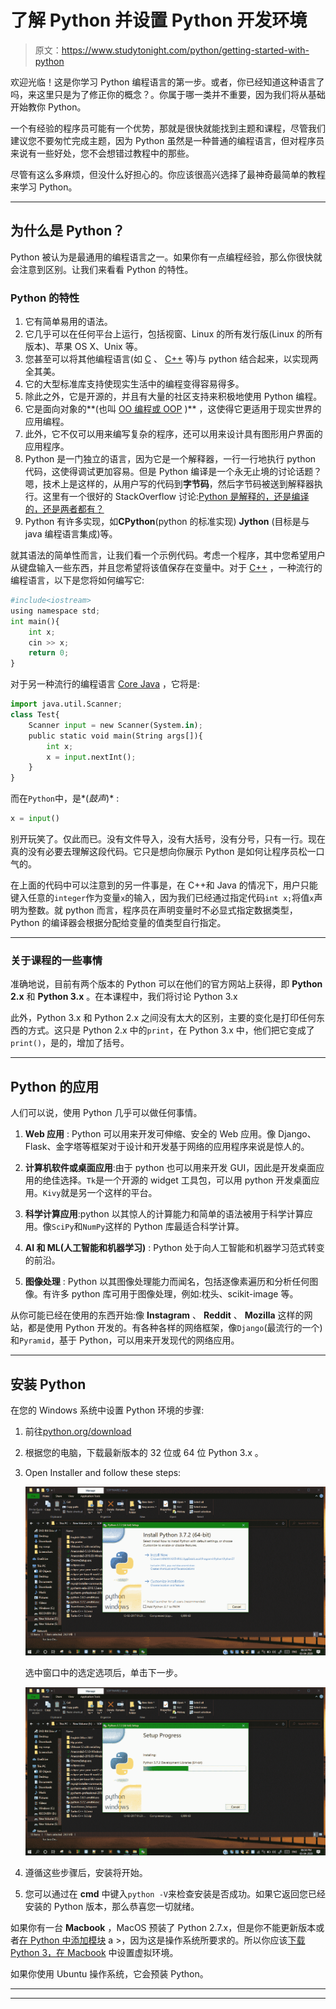 # 了解 Python 并设置 Python 开发环境

> 原文：<https://www.studytonight.com/python/getting-started-with-python>

欢迎光临！这是你学习 Python 编程语言的第一步。或者，你已经知道这种语言了吗，来这里只是为了修正你的概念？。你属于哪一类并不重要，因为我们将从基础开始教你 Python。

一个有经验的程序员可能有一个优势，那就是很快就能找到主题和课程，尽管我们建议您不要匆忙完成主题，因为 Python 虽然是一种普通的编程语言，但对程序员来说有一些好处，您不会想错过教程中的那些。

尽管有这么多麻烦，但没什么好担心的。你应该很高兴选择了最神奇最简单的教程来学习 Python。

* * *

## 为什么是 Python？

Python 被认为是最通用的编程语言之一。如果你有一点编程经验，那么你很快就会注意到区别。让我们来看看 Python 的特性。

### Python 的特性

1.  它有简单易用的语法。
2.  它几乎可以在任何平台上运行，包括视窗、Linux 的所有发行版(Linux 的所有版本)、苹果 OS X、Unix 等。
3.  您甚至可以将其他编程语言(如 [C](/c/overview-of-c.php) 、 [C++](/cpp/introduction-to-cpp.php) 等)与 python 结合起来，以实现两全其美。
4.  它的大型标准库支持使现实生活中的编程变得容易得多。
5.  除此之外，它是开源的，并且有大量的社区支持来积极地使用 Python 编程。
6.  它是面向对象的**(也叫 [OO 编程或 OOP](oops-in-python) )** ，这使得它更适用于现实世界的应用编程。
7.  此外，它不仅可以用来编写复杂的程序，还可以用来设计具有图形用户界面的应用程序。
8.  Python 是一门独立的语言，因为它是一个解释器，一行一行地执行 python 代码，这使得调试更加容易。但是 Python 编译是一个永无止境的讨论话题？嗯，技术上是这样的，从用户写的代码到**字节码**，然后字节码被送到解释器执行。这里有一个很好的 StackOverflow 讨论:[Python 是解释的，还是编译的，还是两者都有？](https://stackoverflow.com/questions/6889747/is-python-interpreted-or-compiled-or-both)
9.  Python 有许多实现，如**CPython**(python 的标准实现) **Jython** (目标是与 java 编程语言集成)等。

就其语法的简单性而言，让我们看一个示例代码。考虑一个程序，其中您希望用户从键盘输入一些东西，并且您希望将该值保存在变量中。对于 [C++](/cpp) ，一种流行的编程语言，以下是您将如何编写它:

```py
#include<iostream>
using namespace std;
int main(){
    int x;
    cin >> x;
    return 0;
}
```

对于另一种流行的编程语言 [Core Java](/java) ，它将是:

```py
import java.util.Scanner;
class Test{
    Scanner input = new Scanner(System.in);
    public static void main(String args[]){
        int x;
        x = input.nextInt();
    }
}
```

而在`Python`中，是*(*鼓声*)* :

```py
x = input()
```

别开玩笑了。仅此而已。没有文件导入，没有大括号，没有分号，只有一行。现在真的没有必要去理解这段代码。它只是想向你展示 Python 是如何让程序员松一口气的。

在上面的代码中可以注意到的另一件事是，在 C++和 Java 的情况下，用户只能键入任意的`integer`作为变量`x`的输入，因为我们已经通过指定代码`int x;`将值`x`声明为整数。就 python 而言，程序员在声明变量时不必显式指定数据类型，Python 的编译器会根据分配给变量的值类型自行指定。

* * *

### 关于课程的一些事情

准确地说，目前有两个版本的 Python 可以在他们的官方网站上获得，即 **Python 2.x** 和 **Python 3.x** 。在本课程中，我们将讨论 Python 3.x

此外，Python 3.x 和 Python 2.x 之间没有太大的区别，主要的变化是打印任何东西的方式。这只是 Python 2.x 中的`print`，在 Python 3.x 中，他们把它变成了`print()`，是的，增加了括号。

* * *

## Python 的应用

人们可以说，使用 Python 几乎可以做任何事情。

1.  **Web 应用** : Python 可以用来开发可伸缩、安全的 Web 应用。像 Django、Flask、金字塔等框架对于设计和开发基于网络的应用程序来说是惊人的。

3.  **计算机软件或桌面应用**:由于 python 也可以用来开发 GUI，因此是开发桌面应用的绝佳选择。`Tk`是一个开源的 widget 工具包，可以用 python 开发桌面应用。`Kivy`就是另一个这样的平台。

5.  **科学计算应用**:python 以其惊人的计算能力和简单的语法被用于科学计算应用。像`SciPy`和`NumPy`这样的 Python 库最适合科学计算。

7.  **AI 和 ML(人工智能和机器学习)** : Python 处于向人工智能和机器学习范式转变的前沿。

9.  **图像处理** : Python 以其图像处理能力而闻名，包括逐像素遍历和分析任何图像。有许多 python 库可用于图像处理，例如:枕头、scikit-image 等。

从你可能已经在使用的东西开始:像 **Instagram** 、 **Reddit** 、 **Mozilla** 这样的网站，都是使用 Python 开发的。有各种各样的网络框架，像`Django`(最流行的一个)和`Pyramid`，基于 Python，可以用来开发现代的网络应用。

* * *

## 安装 Python

在您的 Windows 系统中设置 Python 环境的步骤:

1.  前往[python.org/download](https://www.python.org/downloads/)
2.  根据您的电脑，下载最新版本的 32 位或 64 位 Python 3.x 。
3.  Open Installer and follow these steps:

    ![Installing Python steps in windows](img/aa7be6e0ce5f2cf29b43ca220a014824.png)

    选中窗口中的选定选项后，单击下一步。

    ![Installing Python steps in windows](img/077b18952746d37a2027c5c927484f28.png)

4.  遵循这些步骤后，安装将开始。
5.  您可以通过在 **cmd** 中键入`python -V`来检查安装是否成功。如果它返回您已经安装的 Python 版本，那么恭喜您一切就绪。

如果你有一台 **Macbook** ，MacOS 预装了 Python 2.7.x，但是你不能更新版本或者[在 Python 中添加模块](modules-and-functions) a >，因为这是操作系统所要求的。所以你应该[下载 Python 3，在 Macbook](https://www.studytonight.com/post/python-virtual-environment-setup-on-mac-osx-easiest-way) 中设置虚拟环境。

如果你使用 Ubuntu 操作系统，它会预装 Python。

* * *

* * *